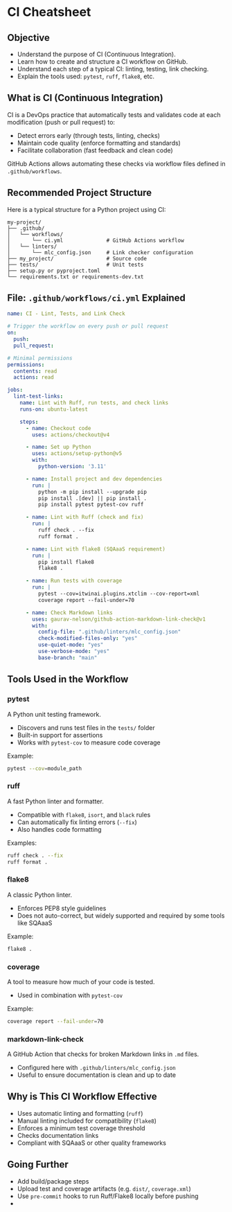 # CI Cheatsheet

## Objective

* Understand the purpose of CI (Continuous Integration).
* Learn how to create and structure a CI workflow on GitHub.
* Understand each step of a typical CI: linting, testing, link checking.
* Explain the tools used: `pytest`, `ruff`, `flake8`, etc.

## What is CI (Continuous Integration)

CI is a DevOps practice that automatically tests and validates code 
at each modification (push or pull request) to:

* Detect errors early (through tests, linting, checks)
* Maintain code quality (enforce formatting and standards)
* Facilitate collaboration (fast feedback and clean code)

GitHub Actions allows automating these checks via workflow files defined in `.github/workflows`.

## Recommended Project Structure

Here is a typical structure for a Python project using CI:

```
my-project/
├── .github/
│   └── workflows/
│       └── ci.yml              # GitHub Actions workflow
│   └── linters/
│       └── mlc_config.json     # Link checker configuration
├── my_project/                 # Source code
├── tests/                      # Unit tests
├── setup.py or pyproject.toml
└── requirements.txt or requirements-dev.txt
```

## File: `.github/workflows/ci.yml` Explained

```yaml
name: CI - Lint, Tests, and Link Check

# Trigger the workflow on every push or pull request
on:
  push:
  pull_request:

# Minimal permissions
permissions:
  contents: read
  actions: read

jobs:
  lint-test-links:
    name: Lint with Ruff, run tests, and check links
    runs-on: ubuntu-latest

    steps:
      - name: Checkout code
        uses: actions/checkout@v4

      - name: Set up Python
        uses: actions/setup-python@v5
        with:
          python-version: '3.11'

      - name: Install project and dev dependencies
        run: |
          python -m pip install --upgrade pip
          pip install .[dev] || pip install .
          pip install pytest pytest-cov ruff

      - name: Lint with Ruff (check and fix)
        run: |
          ruff check . --fix
          ruff format .

      - name: Lint with flake8 (SQAaaS requirement)
        run: |
          pip install flake8
          flake8 .

      - name: Run tests with coverage
        run: |
          pytest --cov=itwinai.plugins.xtclim --cov-report=xml
          coverage report --fail-under=70

      - name: Check Markdown links
        uses: gaurav-nelson/github-action-markdown-link-check@v1
        with:
          config-file: ".github/linters/mlc_config.json"
          check-modified-files-only: "yes"
          use-quiet-mode: "yes"
          use-verbose-mode: "yes"
          base-branch: "main"
```

## Tools Used in the Workflow

### pytest

A Python unit testing framework.

* Discovers and runs test files in the `tests/` folder
* Built-in support for assertions
* Works with `pytest-cov` to measure code coverage

Example:

```bash
pytest --cov=module_path
```

### ruff

A fast Python linter and formatter.

* Compatible with `flake8`, `isort`, and `black` rules
* Can automatically fix linting errors (`--fix`)
* Also handles code formatting

Examples:

```bash
ruff check . --fix
ruff format .
```

### flake8

A classic Python linter.

* Enforces PEP8 style guidelines
* Does not auto-correct, but widely supported and required by some tools like SQAaaS

Example:

```bash
flake8 .
```

### coverage

A tool to measure how much of your code is tested.

* Used in combination with `pytest-cov`

Example:

```bash
coverage report --fail-under=70
```

### markdown-link-check

A GitHub Action that checks for broken Markdown links in `.md` files.

* Configured here with `.github/linters/mlc_config.json`
* Useful to ensure documentation is clean and up to date

## Why is This CI Workflow Effective

* Uses automatic linting and formatting (`ruff`)
* Manual linting included for compatibility (`flake8`)
* Enforces a minimum test coverage threshold
* Checks documentation links
* Compliant with SQAaaS or other quality frameworks

## Going Further

* Add build/package steps
* Upload test and coverage artifacts (e.g. `dist/`, `coverage.xml`)
* Use `pre-commit` hooks to run Ruff/Flake8 locally before pushing
* 